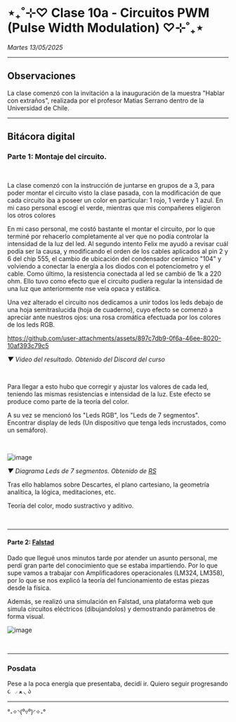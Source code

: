 # ⋆₊˚⊹♡ Clase  10a - Circuitos PWM (Pulse Width Modulation) ♡⊹˚₊⋆

_Martes 13/05/2025_

***

## Observaciones

<!---Recordar para programar "md" (markdown): 
- https://github.com/adam-p/markdown-here/wiki/Markdown-Cheatsheet 
- https://www.markdownguide.org/basic-syntax/--->

La clase comenzó con la invitación a la inauguración de la muestra "Hablar con extraños", realizada por el profesor Matias Serrano dentro de la Universidad de Chile.

***

## Bitácora digital

### Parte 1: Montaje del circuito.

<br>

La clase comenzó con la instrucción de juntarse en grupos de a 3, para poder montar el circuito visto la clase pasada, con la modificación de que cada circuito iba a poseer un color en particular: 1 rojo, 1 verde y 1 azul. En mi caso personal escogí el verde, mientras que mis compañeres eligieron los otros colores

En mi caso personal, me costó bastante el montar el circuito, por lo que terminé por rehacerlo completamente al ver que no podía controlar la intensidad de la luz del led. Al segundo intento Felix me ayudó a revisar cuál podía ser la causa, y modificando el orden de los cables aplicados al pin 2 y 6 del chip 555,  el cambio de ubicación del condensador cerámico "104" y volviendo a conectar la energía a los diodos con el potenciometro y el cable. Como último, la resistencia conectada al led se cambió de 1k a 220 ohm. Ello tuvo como efecto que el circuito pudiera regular la intensidad de una luz que anteriormente nse veía opaca y estática.

Una vez alterado el circuito nos dedicamos a unir todos los leds debajo de una hoja semitraslucida (hoja de cuaderno), cuyo efecto se comenzó a apreciar ante nuestros ojos: una rosa cromática efectuada por los colores de los leds RGB.


https://github.com/user-attachments/assets/897c7db9-0f6a-46ee-8020-10af393c79c5

_▼ Video del resultado. Obtenido del Discord del curso_

<br>

Para llegar a esto hubo que corregir y ajustar los valores de cada led, teniendo las mismas resistencias e intensidad de la luz. Este efecto se produce como parte de la teoría del color.

A su vez se mencionó los "Leds RGB", los "Leds de 7 segmentos". Encontrar display de leds (Un dispositivo que tenga leds incrustados, como un semáforo).

<br>

![image](https://github.com/user-attachments/assets/e91aa685-68f4-4a7d-b0ae-8fd1f125309f)

_▼ Diagrama Leds de 7 segmentos. Obtenido de [RS](https://cl.rsdelivers.com/product/broadcom/hdsp-n151/display-led-7-segmentos-broadcom-de-1-caract-rojo/2465522)_

Tras ello hablamos sobre Descartes, el plano cartesiano, la geometría analítica, la lógica, meditaciones, etc.

Teoría del color, modo sustractivo y aditivo.

<br>

***

#### Parte 2: [Falstad](https://www.falstad.com/circuit/circuitjs.html) 

Dado que llegué unos minutos tarde por atender un asunto personal, me perdí gran parte del conocimiento que se estaba impartiendo. Por lo que supe vamos a trabajar con Amplificadores operacionales (LM324, LM358), por lo que se nos explicó la teoría del funcionamiento de estas piezas desde la física.

Además, se realizó una simulación en Falstad, una plataforma web que simula circuitos eléctricos (dibujandolos) y demostrando parámetros de forma visual.

![image](https://github.com/user-attachments/assets/59527ff1-16df-4d40-a871-44507b88df93)


<br>

***

### Posdata

Pese a la poca energía que presentaba, decidí ir. Quiero seguir progresando  ૮ ◞ ﻌ ◟ ა

***

°˖✧◝(⁰▿⁰)◜✧˖°
